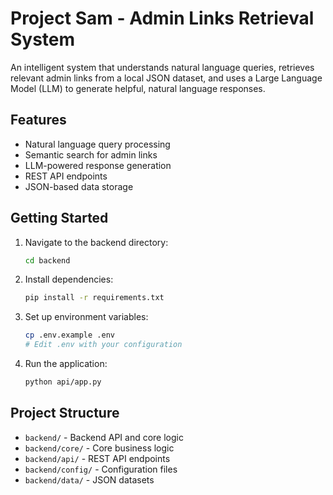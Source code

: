 # Project Sam - Admin Links Retrieval System

An intelligent system that understands natural language queries, retrieves relevant admin links from a local JSON dataset, and uses a Large Language Model (LLM) to generate helpful, natural language responses.

## Features

- Natural language query processing
- Semantic search for admin links
- LLM-powered response generation
- REST API endpoints
- JSON-based data storage

## Getting Started

1. Navigate to the backend directory:
   ```bash
   cd backend
   ```

2. Install dependencies:
   ```bash
   pip install -r requirements.txt
   ```

3. Set up environment variables:
   ```bash
   cp .env.example .env
   # Edit .env with your configuration
   ```

4. Run the application:
   ```bash
   python api/app.py
   ```

## Project Structure

- `backend/` - Backend API and core logic
- `backend/core/` - Core business logic
- `backend/api/` - REST API endpoints
- `backend/config/` - Configuration files
- `backend/data/` - JSON datasets
